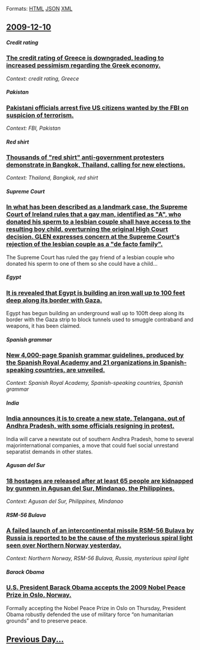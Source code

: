 
Formats: [HTML](2009/12/10/index.html)  [JSON](2009/12/10/index.json)  [XML](2009/12/10/index.xml)  

## [2009-12-10](/news/2009/12/10/index.md)

##### Credit rating
### [ The credit rating of Greece is downgraded, leading to increased pessimism regarding the Greek economy. ](/news/2009/12/10/the-credit-rating-of-greece-is-downgraded-leading-to-increased-pessimism-regarding-the-greek-economy.md)
_Context: credit rating, Greece_

##### Pakistan
### [ Pakistani officials arrest five US citizens wanted by the FBI on suspicion of terrorism. ](/news/2009/12/10/pakistani-officials-arrest-five-us-citizens-wanted-by-the-fbi-on-suspicion-of-terrorism.md)
_Context: FBI, Pakistan_

##### Red shirt
### [ Thousands of "red shirt" anti-government protesters demonstrate in Bangkok, Thailand, calling for new elections. ](/news/2009/12/10/thousands-of-red-shirt-anti-government-protesters-demonstrate-in-bangkok-thailand-calling-for-new-elections.md)
_Context: Thailand, Bangkok, red shirt_

##### Supreme Court
### [ In what has been described as a landmark case, the Supreme Court of Ireland rules that a gay man, identified as "A", who donated his sperm to a lesbian couple shall have access to the resulting boy child, overturning the original High Court decision. GLEN expresses concern at the Supreme Court's rejection of the lesbian couple as a "de facto family". ](/news/2009/12/10/in-what-has-been-described-as-a-landmark-case-the-supreme-court-of-ireland-rules-that-a-gay-man-identified-as-a-who-donated-his-sperm.md)
The Supreme Court has ruled the gay friend of a lesbian couple who donated his sperm to one of them so she could have a child&hellip;

##### Egypt
### [ It is revealed that Egypt is building an iron wall up to 100 feet deep along its border with Gaza. ](/news/2009/12/10/it-is-revealed-that-egypt-is-building-an-iron-wall-up-to-100-feet-deep-along-its-border-with-gaza.md)
Egypt has begun building an underground wall up to 100ft deep along its border with the Gaza strip to block tunnels used to smuggle contraband and weapons, it has been claimed.

##### Spanish grammar
### [ New 4,000-page Spanish grammar guidelines, produced by the Spanish Royal Academy and 21 organizations in Spanish-speaking countries, are unveiled. ](/news/2009/12/10/new-4-000-page-spanish-grammar-guidelines-produced-by-the-spanish-royal-academy-and-21-organizations-in-spanish-speaking-countries-are-un.md)
_Context: Spanish Royal Academy, Spanish-speaking countries, Spanish grammar_

##### India
### [ India announces it is to create a new state, Telangana, out of Andhra Pradesh, with some officials resigning in protest. ](/news/2009/12/10/india-announces-it-is-to-create-a-new-state-telangana-out-of-andhra-pradesh-with-some-officials-resigning-in-protest.md)
India will carve a newstate out of southern Andhra Pradesh, home to several majorinternational companies, a move that could fuel social unrestand separatist demands in other states.

##### Agusan del Sur
### [ 18 hostages are released after at least 65 people are kidnapped by gunmen in Agusan del Sur, Mindanao, the Philippines. ](/news/2009/12/10/18-hostages-are-released-after-at-least-65-people-are-kidnapped-by-gunmen-in-agusan-del-sur-mindanao-the-philippines.md)
_Context: Agusan del Sur, Philippines, Mindanao_

##### RSM-56 Bulava
### [ A failed launch of an intercontinental missile RSM-56 Bulava by Russia is reported to be the cause of the mysterious spiral light seen over Northern Norway yesterday. ](/news/2009/12/10/a-failed-launch-of-an-intercontinental-missile-rsm-56-bulava-by-russia-is-reported-to-be-the-cause-of-the-mysterious-spiral-light-seen-over.md)
_Context: Northern Norway, RSM-56 Bulava, Russia, mysterious spiral light_

##### Barack Obama
### [ U.S. President Barack Obama accepts the 2009 Nobel Peace Prize in Oslo, Norway. ](/news/2009/12/10/u-s-president-barack-obama-accepts-the-2009-nobel-peace-prize-in-oslo-norway.md)
Formally accepting the Nobel Peace Prize in Oslo on Thursday, President Obama robustly defended the use of military force “on humanitarian grounds” and to preserve peace.

## [Previous Day...](/news/2009/12/9/index.md)

